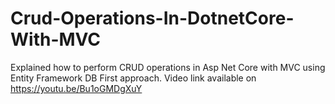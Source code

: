 # Crud-Operations-In-DotnetCore-With-MVC
Explained how to perform CRUD operations in Asp Net Core with MVC using Entity Framework DB First approach.
Video link available on https://youtu.be/Bu1oGMDgXuY
